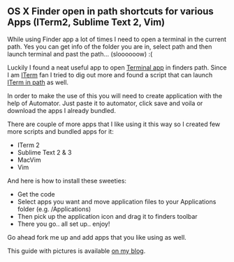 OS X Finder open in path shortcuts for various Apps (ITerm2, Sublime Text 2, Vim)
-------

While using Finder app a lot of times I need to open a terminal in the current path. Yes you can get info of the folder you are in, select path and then launch terminal and past the path... (sloooooow) :(

Luckily I found a neat useful app to open [Terminal app] in finders path. Since I am [ITerm] fan I tried to dig out more and found a script that can launch [ITerm in path] as well.

In order to make the use of this you will need to create application with the help of Automator. Just paste it to automator, click save and voila or download the apps I already bundled.

There are couple of more apps that I like using it this way so I created few more scripts and bundled apps for it:

* ITerm 2
* Sublime Text 2 & 3
* MacVim
* Vim

And here is how to install these sweeties:

* Get the code
* Select apps you want and move application files to your Applications folder (e.g. /Applications)
* Then pick up the application icon and drag it to finders toolbar
* There you go.. all set up.. enjoy!

Go ahead fork me up and add apps that you like using as well.

This guide with pictures is available [on my blog].

 [Terminal app]: http://code.google.com/p/cdto/
 [ITerm]:http://www.iterm2.com/
 [ITerm in path]:https://gist.github.com/905546
 [on my blog]:http://blog.miloszikic.com/2012/03/os-x-finder-open-in-path-shortcuts-for.html

